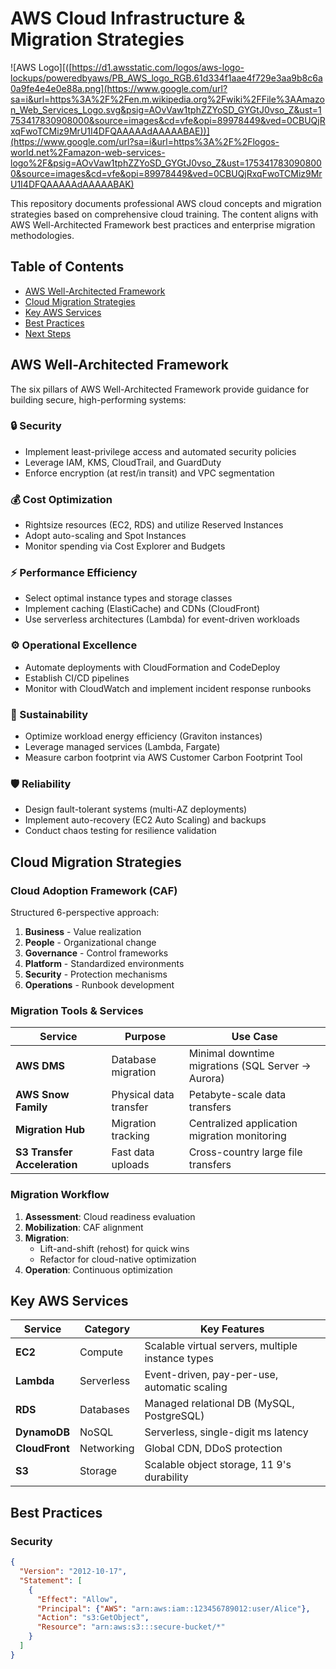 # AWS Cloud Infrastructure & Migration Strategies

![AWS Logo][([https://d1.awsstatic.com/logos/aws-logo-lockups/poweredbyaws/PB_AWS_logo_RGB.61d334f1aae4f729e3aa9b8c6a0a9fe4e4e0e88a.png](https://www.google.com/url?sa=i&url=https%3A%2F%2Fen.m.wikipedia.org%2Fwiki%2FFile%3AAmazon_Web_Services_Logo.svg&psig=AOvVaw1tphZZYoSD_GYGtJ0vso_Z&ust=1753417830908000&source=images&cd=vfe&opi=89978449&ved=0CBUQjRxqFwoTCMiz9MrU1I4DFQAAAAAdAAAAABAE))](https://www.google.com/url?sa=i&url=https%3A%2F%2Flogos-world.net%2Famazon-web-services-logo%2F&psig=AOvVaw1tphZZYoSD_GYGtJ0vso_Z&ust=1753417830908000&source=images&cd=vfe&opi=89978449&ved=0CBUQjRxqFwoTCMiz9MrU1I4DFQAAAAAdAAAAABAK)

This repository documents professional AWS cloud concepts and migration strategies based on comprehensive cloud training. The content aligns with AWS Well-Architected Framework best practices and enterprise migration methodologies.

## Table of Contents
- [AWS Well-Architected Framework](#aws-well-architected-framework)
- [Cloud Migration Strategies](#cloud-migration-strategies)
- [Key AWS Services](#key-aws-services)
- [Best Practices](#best-practices)
- [Next Steps](#next-steps)

## AWS Well-Architected Framework

The six pillars of AWS Well-Architected Framework provide guidance for building secure, high-performing systems:

### 🔒 Security
- Implement least-privilege access and automated security policies
- Leverage IAM, KMS, CloudTrail, and GuardDuty
- Enforce encryption (at rest/in transit) and VPC segmentation

### 💰 Cost Optimization
- Rightsize resources (EC2, RDS) and utilize Reserved Instances
- Adopt auto-scaling and Spot Instances
- Monitor spending via Cost Explorer and Budgets

### ⚡ Performance Efficiency
- Select optimal instance types and storage classes
- Implement caching (ElastiCache) and CDNs (CloudFront)
- Use serverless architectures (Lambda) for event-driven workloads

### ⚙️ Operational Excellence
- Automate deployments with CloudFormation and CodeDeploy
- Establish CI/CD pipelines
- Monitor with CloudWatch and implement incident response runbooks

### 🌱 Sustainability
- Optimize workload energy efficiency (Graviton instances)
- Leverage managed services (Lambda, Fargate)
- Measure carbon footprint via AWS Customer Carbon Footprint Tool

### 🛡️ Reliability
- Design fault-tolerant systems (multi-AZ deployments)
- Implement auto-recovery (EC2 Auto Scaling) and backups
- Conduct chaos testing for resilience validation

## Cloud Migration Strategies

### Cloud Adoption Framework (CAF)
Structured 6-perspective approach:
1. **Business** - Value realization
2. **People** - Organizational change
3. **Governance** - Control frameworks
4. **Platform** - Standardized environments
5. **Security** - Protection mechanisms
6. **Operations** - Runbook development

### Migration Tools & Services
| Service | Purpose | Use Case |
|---------|---------|----------|
| **AWS DMS** | Database migration | Minimal downtime migrations (SQL Server → Aurora) |
| **AWS Snow Family** | Physical data transfer | Petabyte-scale data transfers |
| **Migration Hub** | Migration tracking | Centralized application migration monitoring |
| **S3 Transfer Acceleration** | Fast data uploads | Cross-country large file transfers |

### Migration Workflow
1. **Assessment**: Cloud readiness evaluation
2. **Mobilization**: CAF alignment
3. **Migration**: 
   - Lift-and-shift (rehost) for quick wins
   - Refactor for cloud-native optimization
4. **Operation**: Continuous optimization

## Key AWS Services

| Service | Category | Key Features |
|---------|----------|--------------|
| **EC2** | Compute | Scalable virtual servers, multiple instance types |
| **Lambda** | Serverless | Event-driven, pay-per-use, automatic scaling |
| **RDS** | Databases | Managed relational DB (MySQL, PostgreSQL) |
| **DynamoDB** | NoSQL | Serverless, single-digit ms latency |
| **CloudFront** | Networking | Global CDN, DDoS protection |
| **S3** | Storage | Scalable object storage, 11 9's durability |

## Best Practices

### Security
```json
{
  "Version": "2012-10-17",
  "Statement": [
    {
      "Effect": "Allow",
      "Principal": {"AWS": "arn:aws:iam::123456789012:user/Alice"},
      "Action": "s3:GetObject",
      "Resource": "arn:aws:s3:::secure-bucket/*"
    }
  ]
}
